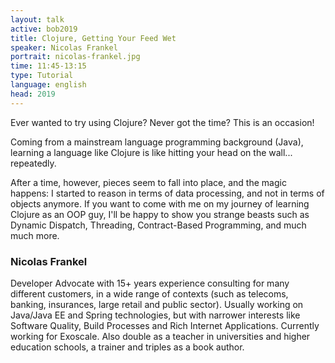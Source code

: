 ```yaml
---
layout: talk
active: bob2019
title: Clojure, Getting Your Feed Wet
speaker: Nicolas Frankel
portrait: nicolas-frankel.jpg
time: 11:45-13:15
type: Tutorial
language: english
head: 2019
---
```


Ever wanted to try using Clojure? Never got the time? This is an
occasion!

Coming from a mainstream language programming background (Java),
learning a language like Clojure is like hitting your head on the
wall... repeatedly.

After a time, however, pieces seem to fall into place, and the magic
happens: I started to reason in terms of data processing, and not in
terms of objects anymore. If you want to come with me on my journey of
learning Clojure as an OOP guy, I'll be happy to show you strange
beasts such as Dynamic Dispatch, Threading, Contract-Based
Programming, and much much more.

### Nicolas Frankel

Developer Advocate with 15+ years experience consulting for many
different customers, in a wide range of contexts (such as telecoms,
banking, insurances, large retail and public sector). Usually working
on Java/Java EE and Spring technologies, but with narrower interests
like Software Quality, Build Processes and Rich Internet
Applications. Currently working for Exoscale. Also double as a teacher
in universities and higher education schools, a trainer and triples as
a book author.
